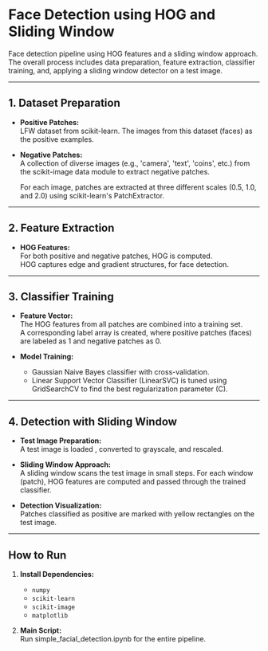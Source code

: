 # Face Detection using HOG and Sliding Window

Face detection pipeline using HOG features and a sliding window approach. The overall process includes data preparation, feature extraction, classifier training, and, applying a sliding window detector on a test image.

---

## 1. Dataset Preparation

- **Positive Patches:**  
  LFW dataset from scikit-learn. The images from this dataset (faces) as the positive examples.
  
- **Negative Patches:**  
  A collection of diverse images (e.g., 'camera', 'text', 'coins', etc.) from the scikit-image data module to extract negative patches. 

  For each image, patches are extracted at three different scales (0.5, 1.0, and 2.0) using scikit-learn's PatchExtractor.

---

## 2. Feature Extraction

- **HOG Features:**  
  For both positive and negative patches, HOG is computed.  
  HOG captures edge and gradient structures, for face detection.

---

## 3. Classifier Training

- **Feature Vector:**  
  The HOG features from all patches are combined into a training set.  
  A corresponding label array is created, where positive patches (faces) are labeled as 1 and negative patches as 0.

- **Model Training:**  
  - Gaussian Naive Bayes classifier with cross-validation.
  - Linear Support Vector Classifier (LinearSVC) is tuned using GridSearchCV to find the best regularization parameter (C).  

---

## 4. Detection with Sliding Window

- **Test Image Preparation:**  
  A test image is loaded , converted to grayscale, and rescaled.
  
- **Sliding Window Approach:**  
  A sliding window scans the test image in small steps. For each window (patch), HOG features are computed and passed through the trained classifier.
  
- **Detection Visualization:**  
  Patches classified as positive are marked with yellow rectangles on the test image.  

---

## How to Run

1. **Install Dependencies:**  
   - `numpy`
   - `scikit-learn`
   - `scikit-image`
   - `matplotlib`

2. **Main Script:**  
   Run simple_facial_detection.ipynb for the entire pipeline.  
  
